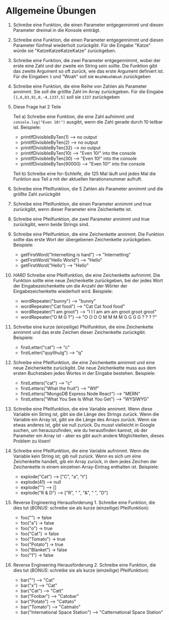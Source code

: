 # Allgemeine Übungen

1. Schreibe eine Funktion, die einen Parameter entgegennimmt und diesen Parameter dreimal in die Konsole einträgt.

2. Schreibe eine Funktion, die einen Parameter entgegennimmt und diesen Parameter fünfmal wiederholt zurückgibt. Für die Eingabe "Katze" würde sie "KatzeKatzeKatzeKatze" zurückgeben.

3. Schreibe eine Funktion, die zwei Parameter entgegennimmt, wobei der erste eine Zahl und der zweite ein String sein sollte. Die Funktion gibt das zweite Argument so oft zurück, wie das erste Argument definiert ist. Für die Eingaben `3` und "Woah" soll sie `WoahWoahWoah` zurückgeben

4. Schreibe eine Funktion, die eine Reihe von Zahlen als Parameter annimmt. Sie soll die größte Zahl im Array zurückgeben. Für die Eingabe `[1,6,83,91,0,-4,1337,5]` soll sie `1337` zurückgeben

5. Diese Frage hat 2 Teile

    Teil a) Schreibe eine Funktion, die eine Zahl aufnimmt und `console.log("Even 10!")` ausgibt, wenn die Zahl gerade durch 10 teilbar ist. Beispiele:

    -  printIfDivisibleByTen(1) --> no output
    -  printIfDivisibleByTen(2) --> no output
    -  printIfDivisibleByTen(32) --> no output
    -  printIfDivisibleByTen(10) --> "Even 10!" into the console
    -  printIfDivisibleByTen(30) --> "Even 10!" into the console
    -  printIfDivisibleByTen(90000) --> "Even 10!" into the console

    Teil b) Schreibe eine for-Schleife, die 125 Mal läuft und jedes Mal die Funktion aus Teil a mit der aktuellen Iterationsnummer aufruft.

6. Schreibe eine Pfeilfunktion, die 5 Zahlen als Parameter annimmt und die größte Zahl zurückgibt

7. Schreibe eine Pfeilfunktion, die einen Parameter annimmt und true zurückgibt, wenn dieser Parameter eine Zeichenkette ist.

8. Schreibe eine Pfeilfunktion, die zwei Parameter annimmt und true zurückgibt, wenn beide Strings sind.

9. Schreibe eine Pfeilfunktion, die eine Zeichenkette annimmt. Die Funktion sollte das erste Wort der übergebenen Zeichenkette zurückgeben. Beispiele:
    - getFirstWord("Internetting is hard") --> "Internetting"
    - getFirstWord("Hello World") --> "Hello"
    - getFirstWord("Hello") --> "Hello"

10. *HARD* Schreibe eine Pfeilfunktion, die eine Zeichenkette aufnimmt.
Die Funktion sollte eine neue Zeichenkette zurückgeben, bei der jedes Wort der Eingabezeichenkette um die Anzahl der Wörter der Eingabezeichenkette wiederholt wird. Beispiele:
    - wordRepeater("bunny") --> "bunny"
    - wordRepeater("Cat food") --> "Cat Cat food food"
    - wordRepeater("I am groot") --> "I I I am am am groot groot groot"
    - wordRepeater("O M G ?") --> "O O O O M M M M G G G G ? ? ? ?"

11. Schreibe eine kurze (einzeilige) Pfeilfunktion, die eine Zeichenkette annimmt und das erste Zeichen dieser Zeichenkette zurückgibt. Beispiele:
    - firstLetter("cat") --> "c"
    - firstLetter("quylthulg") --> "q"

12. Schreibe eine Pfeilfunktion, die eine Zeichenkette annimmt und eine neue Zeichenkette zurückgibt. Die neue Zeichenkette muss aus dem ersten Buchstaben jedes Wortes in der Eingabe bestehen. Beispiele:
    - firstLetters("cat") --> "c"
    - firstLetters("What the fruit") --> "Wtf"
    - firstLetters("MongoDB Express Node React") --> "MERN"
    - firstLetters("What You See Is What You Get") --> "WYSIWYG"

13. Schreibe eine Pfeilfunktion, die eine Variable annimmt. Wenn diese Variable ein String ist, gibt sie die Länge des Strings zurück. Wenn die Variable ein Array ist, gibt sie die Länge des Arrays zurück. Wenn sie etwas anderes ist, gibt sie null zurück. Du musst vielleicht in Google suchen, um herauszufinden, wie du herausfinden kannst, ob der Parameter ein Array ist - aber es gibt auch andere Möglichkeiten, dieses Problem zu lösen!

14. Schreibe eine Pfeilfunktion, die eine Variable aufnimmt. Wenn die Variable kein String ist, gib null zurück. Wenn es sich um eine Zeichenkette handelt, gib ein Array zurück, in dem jedes Zeichen der Zeichenkette in einem einzelnen Array-Eintrag enthalten ist. Beispiele:
    - explode("Cat") --> ["C", "a", "t"]
    - explode(41) --> null
    - explode("") --> []
    - explode("R & D") --> ["R", " ", "&", " ", "D"]

15. Reverse Engineering Herausforderung 1. Schreibe eine Funktion, die dies tut (*BONUS*: schreibe sie als kurze (einzeilige) Pfeilfunktion):
    - foo("") -> false
    - foo("a") -> false
    - foo("o") -> true
    - foo("Cat") -> false
    - foo("Tomato") -> true
    - foo("Potato") -> true
    - foo("Blanket") -> false
    - foo("1") -> false

16. Reverse Engineering Herausforderung 2. Schreibe eine Funktion, die dies tut (*BONUS*: schreibe sie als kurze (einzeilige) Pfeilfunktion):
    - bar("") --> "Cat"
    - bar("x") --> "Cat"
    - bar("Cat") --> "Catt"
    - bar("Foobar") --> "Catobar"
    - bar("Potato") --> "Cattato"
    - bar("Tomato") --> "Catmato"
    - bar("International Space Station") --> "Catternational Space Station"
